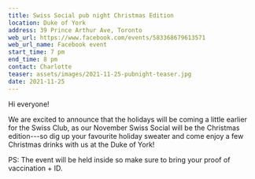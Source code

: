 ```yaml
---
title: Swiss Social pub night Christmas Edition
location: Duke of York
address: 39 Prince Arthur Ave, Toronto
web_url: https://www.facebook.com/events/583368679613571
web_url_name: Facebook event
start_time: 7 pm
end_time: 8 pm
contact: Charlotte
teaser: assets/images/2021-11-25-pubnight-teaser.jpg
date: 2021-11-25
---
```


Hi everyone!

We are excited to announce that the holidays will be coming a little earlier
for the Swiss Club, as our November Swiss Social will be the Christmas
edition---so dig up your favourite holiday sweater and come enjoy a few
Christmas drinks with us at the Duke of York!

PS: The event will be held inside so make sure to bring your proof of
vaccination + ID.
